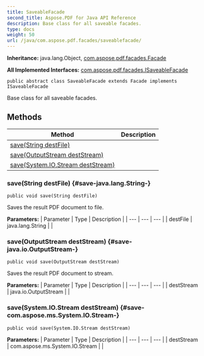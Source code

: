 ```yaml
---
title: SaveableFacade
second_title: Aspose.PDF for Java API Reference
description: Base class for all saveable facades.
type: docs
weight: 50
url: /java/com.aspose.pdf.facades/saveablefacade/
---
```

**Inheritance:**
java.lang.Object, [com.aspose.pdf.facades.Facade](../../com.aspose.pdf.facades/facade)

**All Implemented Interfaces:**
[com.aspose.pdf.facades.ISaveableFacade](../../com.aspose.pdf.facades/isaveablefacade)
```
public abstract class SaveableFacade extends Facade implements ISaveableFacade
```

Base class for all saveable facades.
## Methods

| Method | Description |
| --- | --- |
| [save(String destFile)](#save-java.lang.String-) |  |
| [save(OutputStream destStream)](#save-java.io.OutputStream-) |  |
| [save(System.IO.Stream destStream)](#save-com.aspose.ms.System.IO.Stream-) |  |
### save(String destFile) {#save-java.lang.String-}
```
public void save(String destFile)
```


Saves the result PDF document to file.

**Parameters:**
| Parameter | Type | Description |
| --- | --- | --- |
| destFile | java.lang.String |  |

### save(OutputStream destStream) {#save-java.io.OutputStream-}
```
public void save(OutputStream destStream)
```


Saves the result PDF document to stream.

**Parameters:**
| Parameter | Type | Description |
| --- | --- | --- |
| destStream | java.io.OutputStream |  |

### save(System.IO.Stream destStream) {#save-com.aspose.ms.System.IO.Stream-}
```
public void save(System.IO.Stream destStream)
```




**Parameters:**
| Parameter | Type | Description |
| --- | --- | --- |
| destStream | com.aspose.ms.System.IO.Stream |  |


